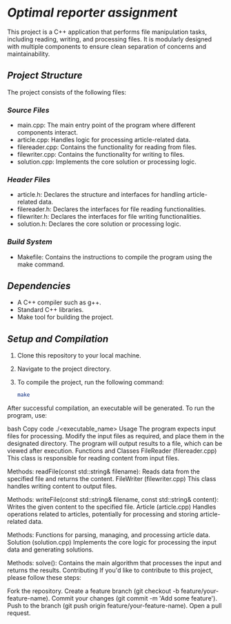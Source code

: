 # *Optimal reporter assignment*

This project is a C++ application that performs file manipulation tasks, including reading, writing, and processing files. It is modularly designed with multiple components to ensure clean separation of concerns and maintainability.

## *Project Structure*

The project consists of the following files:

### *Source Files*
- main.cpp: The main entry point of the program where different components interact.
- article.cpp: Handles logic for processing article-related data.
- filereader.cpp: Contains the functionality for reading from files.
- filewriter.cpp: Contains the functionality for writing to files.
- solution.cpp: Implements the core solution or processing logic.

### *Header Files*
- article.h: Declares the structure and interfaces for handling article-related data.
- filereader.h: Declares the interfaces for file reading functionalities.
- filewriter.h: Declares the interfaces for file writing functionalities.
- solution.h: Declares the core solution or processing logic.

### *Build System*
- Makefile: Contains the instructions to compile the program using the make command.

## *Dependencies*
- A C++ compiler such as g++.
- Standard C++ libraries.
- Make tool for building the project.

## *Setup and Compilation*

1. Clone this repository to your local machine.
2. Navigate to the project directory.
3. To compile the project, run the following command:

   ```bash
   make
After successful compilation, an executable will be generated. To run the program, use:

bash
Copy code
./<executable_name>
Usage
The program expects input files for processing.
Modify the input files as required, and place them in the designated directory.
The program will output results to a file, which can be viewed after execution.
Functions and Classes
FileReader (filereader.cpp)
This class is responsible for reading content from input files.

Methods:
readFile(const std::string& filename): Reads data from the specified file and returns the content.
FileWriter (filewriter.cpp)
This class handles writing content to output files.

Methods:
writeFile(const std::string& filename, const std::string& content): Writes the given content to the specified file.
Article (article.cpp)
Handles operations related to articles, potentially for processing and storing article-related data.

Methods:
Functions for parsing, managing, and processing article data.
Solution (solution.cpp)
Implements the core logic for processing the input data and generating solutions.

Methods:
solve(): Contains the main algorithm that processes the input and returns the results.
Contributing
If you'd like to contribute to this project, please follow these steps:

Fork the repository.
Create a feature branch (git checkout -b feature/your-feature-name).
Commit your changes (git commit -m 'Add some feature').
Push to the branch (git push origin feature/your-feature-name).
Open a pull request.

